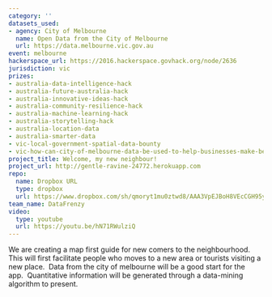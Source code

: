 ```yaml
---
category: ''
datasets_used:
- agency: City of Melbourne
  name: Open Data from the City of Melbourne
  url: https://data.melbourne.vic.gov.au
event: melbourne
hackerspace_url: https://2016.hackerspace.govhack.org/node/2636
jurisdiction: vic
prizes:
- australia-data-intelligence-hack
- australia-future-australia-hack
- australia-innovative-ideas-hack
- australia-community-resilience-hack
- australia-machine-learning-hack
- australia-storytelling-hack
- australia-location-data
- australia-smarter-data
- vic-local-government-spatial-data-bounty
- vic-how-can-city-of-melbourne-data-be-used-to-help-businesses-make-better-decisions?
project_title: Welcome, my new neighbour!
project_url: http://gentle-ravine-24772.herokuapp.com
repo:
  name: Dropbox URL
  type: dropbox
  url: https://www.dropbox.com/sh/qmoryt1mu0ztwd8/AAA3VpEJBoH8VEcCGH95yWxFa?dl=0
team_name: DataFrenzy
video:
  type: youtube
  url: https://youtu.be/hN71RWulziQ
---
```


We are creating a map first guide for new comers to the neighbourhood. 
This will first facilitate people who moves to a new area or tourists visiting a new place. 
Data from the city of melbourne will be a good start for the app. 
Quantitative information will be generated through a data-mining algorithm to present.